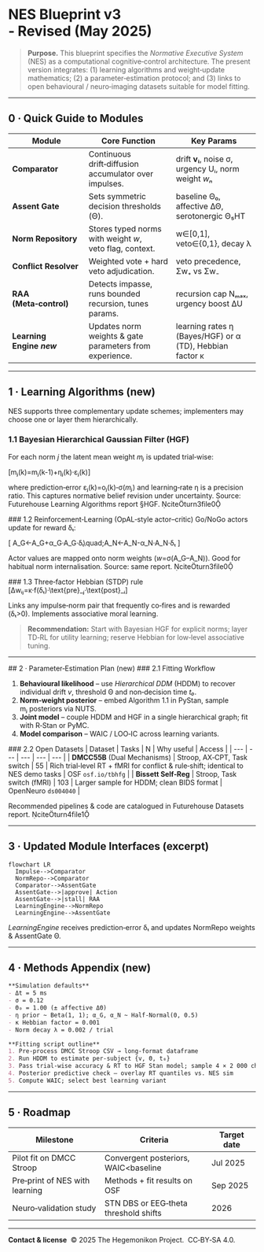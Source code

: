 # NES Blueprint v3 ‑ Revised (May 2025)

> **Purpose.** This blueprint specifies the *Normative Executive System* (NES) as a computational cognitive‑control architecture. The present version integrates: (1) learning algorithms and weight‑update mathematics; (2) a parameter‑estimation protocol; and (3) links to open behavioural / neuro‑imaging datasets suitable for model fitting.

---
## 0 · Quick Guide to Modules
| Module | Core Function | Key Params |
| --- | --- | --- |
| **Comparator** | Continuous drift‑diffusion accumulator over impulses. | drift **vᵢ**, noise σ, urgency Uᵢ, norm weight *wₙ* |
| **Assent Gate** | Sets symmetric decision thresholds (Θ). | baseline Θ₀, affective ΔΘ, serotonergic Θ₅HT |
| **Norm Repository** | Stores typed norms with weight *w*, veto flag, context. | w∈[0,1], veto∈{0,1}, decay λ |
| **Conflict Resolver** | Weighted vote + hard veto adjudication. | veto precedence, Σw₊ vs Σw₋ |
| **RAA (Meta‑control)** | Detects impasse, runs bounded recursion, tunes params. | recursion cap Nₘₐₓ, urgency boost ΔU |
| **Learning Engine *new*** | Updates norm weights & gate parameters from experience. | learning rates η (Bayes/HGF) or α (TD), Hebbian factor κ |

---
## 1 · Learning Algorithms (new)
NES supports three complementary update schemes; implementers may choose one or layer them hierarchically.

### 1.1 Bayesian Hierarchical Gaussian Filter (HGF)
For each norm _j_ the latent mean weight *mⱼ* is updated trial‑wise:

\[mⱼ(k)=mⱼ(k-1)+ηⱼ(k)·εⱼ(k)\]

where prediction‑error εⱼ(k)=oⱼ(k)‑σ(*mⱼ*) and learning‑rate η is a precision ratio. This captures normative belief revision under uncertainty. Source: Futurehouse Learning Algorithms report §HGF. citeturn3file0

### 1.2 Reinforcement‑Learning (OpAL‑style actor–critic)
Go/NoGo actors update for reward δₜ:

\[
A_G←A_G+α_G·A_G·δₜ\quad\;A_N←A_N-α_N·A_N·δₜ
\]

Actor values are mapped onto norm weights (*w*=σ(A_G–A_N)). Good for habitual norm internalisation. Source: same report. citeturn3file0

### 1.3 Three‑factor Hebbian (STDP) rule 
\[Δwᵢⱼ=κ·f(δₜ)·\text{pre}_ⱼ·\text{post}_ᵢ\]

Links any impulse‑norm pair that frequently co‑fires and is rewarded (δₜ>0). Implements associative moral learning.

> **Recommendation:** Start with Bayesian HGF for explicit norms; layer TD‑RL for utility learning; reserve Hebbian for low‑level associative tuning.

---
## 2 · Parameter‑Estimation Plan (new)
### 2.1 Fitting Workflow
1. **Behavioural likelihood** – use *Hierarchical DDM* (HDDM) to recover individual drift *v*, threshold Θ and non‑decision time *t₀*.
2. **Norm‑weight posterior** – embed Algorithm 1.1 in PyStan, sample mⱼ posteriors via NUTS.
3. **Joint model** – couple HDDM and HGF in a single hierarchical graph; fit with R‑Stan or PyMC.
4. **Model comparison** – WAIC / LOO‑IC across learning variants.

### 2.2 Open Datasets
| Dataset | Tasks | N | Why useful | Access |
| --- | --- | --- | --- | --- |
| **DMCC55B** (Dual Mechanisms) | Stroop, AX‑CPT, Task switch | 55 | Rich trial‑level RT + fMRI for conflict & rule‑shift; identical to NES demo tasks | OSF `osf.io/tbhfg` |
| **Bissett Self‑Reg** | Stroop, Task switch (fMRI) | 103 | Larger sample for HDDM; clean BIDS format | OpenNeuro `ds004040` |

Recommended pipelines & code are catalogued in Futurehouse Datasets report. citeturn4file1

---
## 3 · Updated Module Interfaces (excerpt)
```mermaid
flowchart LR
  Impulse-->Comparator
  NormRepo-->Comparator
  Comparator-->AssentGate
  AssentGate-->|approve| Action
  AssentGate-->|stall| RAA
  LearningEngine-->NormRepo
  LearningEngine-->AssentGate
```
*LearningEngine* receives prediction‑error δₜ and updates NormRepo weights & AssentGate Θ.

---
## 4 · Methods Appendix (new)
```markdown
**Simulation defaults**
- Δt = 5 ms
- σ = 0.12
- Θ₀ = 1.00 (± affective ΔΘ)
- η prior ~ Beta(1, 1); α_G, α_N ~ Half‑Normal(0, 0.5)
- κ Hebbian factor = 0.001
- Norm decay λ = 0.002 / trial

**Fitting script outline**
1. Pre‑process DMCC Stroop CSV → long‑format dataframe
2. Run HDDM to estimate per‑subject {v, Θ, t₀}
3. Pass trial‑wise accuracy & RT to HGF Stan model; sample 4 × 2 000 chains
4. Posterior predictive check – overlay RT quantiles vs. NES sim
5. Compute WAIC; select best learning variant
```

---
## 5 · Roadmap
| Milestone | Criteria | Target date |
| --- | --- | --- |
| Pilot fit on DMCC Stroop | Convergent posteriors, WAIC<baseline | Jul 2025 |
| Pre‑print of NES with learning | Methods + fit results on OSF | Sep 2025 |
| Neuro‑validation study | STN DBS or EEG‑theta threshold shifts | 2026 |

---
**Contact & license**  © 2025 The Hegemonikon Project.  CC‑BY‑SA 4.0.

